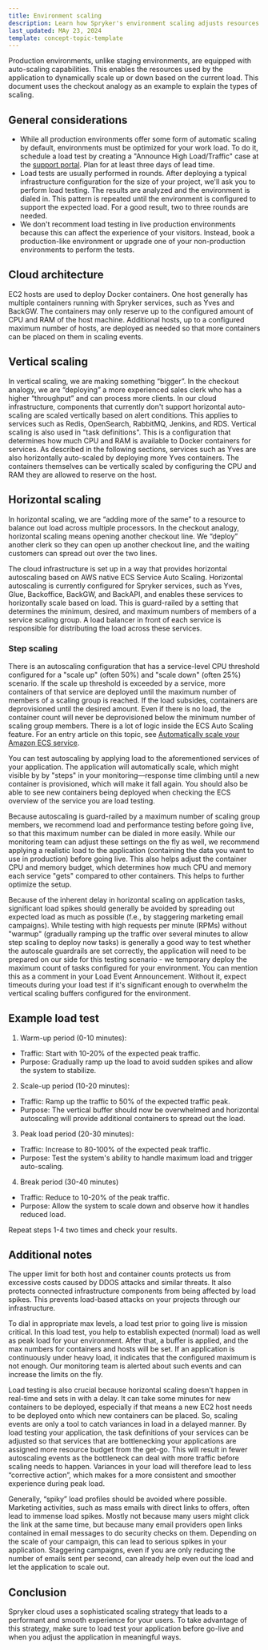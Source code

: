 ```yaml
---
title: Environment scaling
description: Learn how Spryker's environment scaling adjusts resources dynamically to meet load demands, with strategies for vertical and horizontal scaling to ensure performance.
last_updated: MAy 23, 2024
template: concept-topic-template
---
```


Production environments, unlike staging environments, are equipped with auto-scaling capabilities. This enables the resources used by the application to dynamically scale up or down based on the current load. This document uses the checkout analogy as an example to explain the types of scaling.

## General considerations

* While all production environments offer some form of automatic scaling by default, environments must be optimized for your work load. To do it, schedule a load test by creating a "Announce High Load/Traffic" case at the [support portal](https://support.spryker.com). Plan for at least three days of lead time.
* Load tests are usually performed in rounds. After deploying a typical infrastructure configuration for the size of your project, we'll ask you to perform load testing. The results are analyzed and the environment is dialed in. This pattern is repeated until the environment is configured to support the expected load. For a good result, two to three rounds are needed.
* We don't recomment load testing in live production environments because this can affect the experience of your visitors. Instead, book a production-like environment or upgrade one of your non-production environments to perform the tests.

## Cloud architecture

EC2 hosts are used to deploy Docker containers. One host generally has multiple containers running with Spryker services, such as Yves and BackGW. The containers may only reserve up to the configured amount of CPU and RAM of the host machine. Additional hosts, up to a configured maximum number of hosts, are deployed as needed so that more containers can be placed on them in scaling events.

## Vertical scaling

In vertical scaling, we are making something “bigger”. In the checkout analogy, we are “deploying” a more experienced sales clerk who has a higher “throughput” and can process more clients. In our cloud infrastructure, components that currently don't support horizontal auto-scaling are scaled vertically based on alert conditions. This applies to services such as Redis, OpenSearch, RabbitMQ, Jenkins, and RDS. Vertical scaling is also used in "task definitions". This is a configuration that determines how much CPU and RAM is available to Docker containers for services. As described in the following sections, services such as Yves are also horizontally auto-scaled by deploying more Yves containers. The containers themselves can be vertically scaled by configuring the CPU and RAM they are allowed to reserve on the host.

## Horizontal scaling

In horizontal scaling, we are “adding more of the same” to a resource to balance out load across multiple processors. In the checkout analogy, horizontal scaling means opening another checkout line. We “deploy” another clerk so they can open up another checkout line, and the waiting customers can spread out over the two lines.

The cloud infrastructure is set up in a way that provides horizontal autoscaling based on AWS native ECS Service Auto Scaling. Horizontal autoscaling is currently configured for Spryker services, such as Yves, Glue, Backoffice, BackGW, and BackAPI, and enables these services to horizontally scale based on load. This is guard-railed by a setting that determines the minimum, desired, and maximum numbers of members of a service scaling group. A load balancer in front of each service is responsible for distributing the load across these services.

### Step scaling

There is an autoscaling configuration that has a service-level CPU threshold configured for a "scale up" (often 50%) and "scale down" (often 25%) scenario. If the scale up threshold is exceeded by a service, more containers of that service are deployed until the maximum number of members of a scaling group is reached. If the load subsides, containers are deprovisioned until the desired amount. Even if there is no load, the container count will never be deprovisioned below the minimum number of scaling group members. There is a lot of logic inside the ECS Auto Scaling feature. For an entry article on this topic, see [Automatically scale your Amazon ECS service](https://docs.aws.amazon.com/AmazonECS/latest/developerguide/service-auto-scaling.html).

You can test autoscaling by applying load to the aforementioned services of your application. The application will automatically scale, which might visible by by "steps" in your monitoring—response time climbing until a new container is provisioned, which will make it fall again. You should also be able to see new containers being deployed when checking the ECS overview of the service you are load testing.

Because autoscaling is guard-railed by a maximum number of scaling group members, we recommend load and performance testing before going live, so that this maximum number can be dialed in more easily. While our monitoring team can adjust these settings on the fly as well, we recommend applying a realistic load to the application (containing the data you want to use in production) before going live. This  also helps adjust the container CPU and memory budget, which determines how much CPU and memory each service "gets" compared to other containers. This helps to further optimize the setup.

Because of the inherent delay in horizontal scaling on application tasks, significant load spikes should generally be avoided by spreading out expected load as much as possible (f.e., by staggering marketing email campaigns). While testing with high requests per minute (RPMs) without "warmup" (gradually ramping up the traffic over several minutes to allow step scaling to deploy now tasks) is generally a good way to test whether the autoscale guardrails are set correctly, the application will need to be prepared on our side for this testing scenario - we temporary deploy the maximum count of tasks configured for your environment. You can mention this as a comment in your Load Event Announcement. Without it, expect timeouts during your load test if it's significant enough to overwhelm the vertical scaling buffers configured for the environment.

## Example load test

1. Warm-up period (0-10 minutes):
- Traffic: Start with 10-20% of the expected peak traffic.
- Purpose: Gradually ramp up the load to avoid sudden spikes and allow the system to stabilize.

2. Scale-up period (10-20 minutes):
- Traffic: Ramp up the traffic to 50% of the expected traffic peak.
- Purpose: The vertical buffer should now be overwhelmed and horizontal autoscaling will provide additional containers to spread out the load.

3. Peak load period (20-30 minutes):
- Traffic: Increase to 80-100% of the expected peak traffic.
- Purpose: Test the system's ability to handle maximum load and trigger auto-scaling.

4. Break period (30-40 minutes)
- Traffic: Reduce to 10-20% of the peak traffic.
- Purpose: Allow the system to scale down and observe how it handles reduced load.

Repeat steps 1-4 two times and check your results.

## Additional notes

The upper limit for both host and container counts protects us from excessive costs caused by DDOS attacks and similar threats. It  also protects connected infrastructure components from being affected by load spikes. This prevents load-based attacks on your projects through our infrastructure.

To dial in appropriate max levels, a load test prior to going live is mission critical. In this load test, you help to establish expected (normal) load as well as peak load for your environment. After that, a buffer is applied, and the max numbers for containers and hosts will be set. If an application is continuously under heavy load, it indicates that the configured maximum is not enough. Our monitoring team is alerted about such events and can increase the limits on the fly.

Load testing is also crucial because horizontal scaling doesn't happen in real-time and sets in with a delay. It can take some minutes for new containers to be deployed, especially if that means a new EC2 host needs to be deployed onto which new containers can be placed. So, scaling events are only a tool to catch variances in load in a delayed manner. By load testing your application, the task definitions of your services can be adjusted so that services that are bottlenecking your applications are assigned more resource budget from the get-go. This will result in fewer autoscaling events as the bottleneck can deal with more traffic before scaling needs to happen. Variances in your load will therefore lead to less “corrective action”, which makes for a more consistent and smoother experience during peak load.

Generally, “spiky” load profiles should be avoided where possible. Marketing activities, such as mass emails with direct links to offers, often lead to immense load spikes. Mostly not because many users might click the link at the same time, but because many email providers open links contained in email messages to do security checks on them. Depending on the scale of your campaign, this can lead to serious spikes in your application. Staggering campaigns, even if you are only reducing the number of emails sent per second, can already help even out the load and let the application to scale out.

## Conclusion

Spryker cloud uses a sophisticated scaling strategy that leads to a performant and smooth experience for your users. To take advantage of this strategy, make sure to load test your application before go-live and when you adjust the application in meaningful ways.
